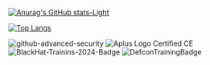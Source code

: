 [![Anurag's GitHub stats-Light](https://github-readme-stats.vercel.app/api?username=BirdsAreFlyingCameras&show_icons=true&theme=default#gh-light-mode-only)](https://github.com/anuraghazra/github-readme-stats#gh-light-mode-only)

[![Top Langs](https://github-readme-stats.vercel.app/api/top-langs/?username=BirdsAreFlyingCameras&layout=donut)](https://github.com/anuraghazra/github-readme-stats)

![github-advanced-security](https://github.com/BirdsAreFlyingCameras/BirdsAreFlyingCameras/assets/118756597/4e2f57e6-ee6a-4585-864d-d049e2cc4f44) 
![Aplus Logo Certified CE](https://github.com/BirdsAreFlyingCameras/BirdsAreFlyingCameras/assets/118756597/8cb26bc8-ac63-4391-97bb-b3d3e5b4b6d3)
![BlackHat-Trainins-2024-Badge](https://github.com/user-attachments/assets/900e0e3d-81d5-4f95-875a-24b651a002e6)
![DefconTrainingBadge](https://github.com/user-attachments/assets/b9c049d8-6547-4052-8019-2e044132510c)
